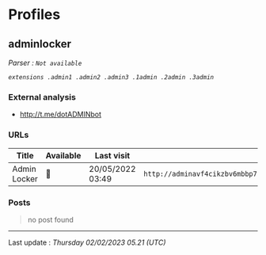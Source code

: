 # Profiles

## **adminlocker**


_Parser : `Not available`_

_`extensions .admin1 .admin2 .admin3 .1admin .2admin .3admin`_

### External analysis
- http://t.me/dotADMINbot

### URLs
| Title | Available | Last visit | fqdn | Screenshot 
|---|---|---|---|---|
| Admin Locker | 🔴 | 20/05/2022 03:49 | `http://adminavf4cikzbv6mbbp7ujpwhygnn2t3egiz2pswldj32krrml42wyd.onion` | ❌ | 

### Posts

> no post found


 --- 


Last update : _Thursday 02/02/2023 05.21 (UTC)_
